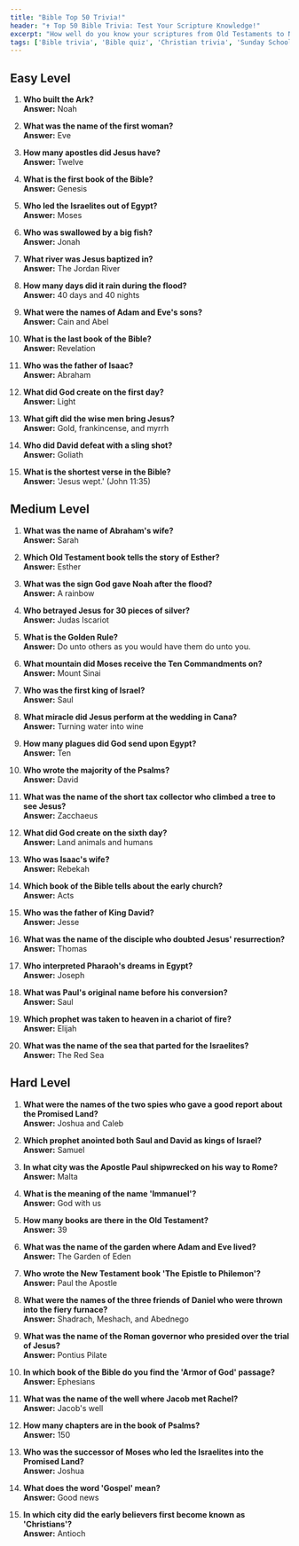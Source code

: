 ```yaml
---
title: "Bible Top 50 Trivia!"
header: "✝️ Top 50 Bible Trivia: Test Your Scripture Knowledge!"
excerpt: "How well do you know your scriptures from Old Testaments to New Testaments"
tags: ['Bible trivia', 'Bible quiz', 'Christian trivia', 'Sunday School trivia', 'Bible questions and answers', 'religious trivia', 'easy Bible trivia', 'medium Bible trivia', 'hard Bible trivia']
---
```


## Easy Level

1. **Who built the Ark?**  
   **Answer:** Noah

2. **What was the name of the first woman?**  
   **Answer:** Eve

3. **How many apostles did Jesus have?**  
   **Answer:** Twelve

4. **What is the first book of the Bible?**  
   **Answer:** Genesis

5. **Who led the Israelites out of Egypt?**  
   **Answer:** Moses

6. **Who was swallowed by a big fish?**  
   **Answer:** Jonah

7. **What river was Jesus baptized in?**  
   **Answer:** The Jordan River

8. **How many days did it rain during the flood?**  
   **Answer:** 40 days and 40 nights

9. **What were the names of Adam and Eve's sons?**  
   **Answer:** Cain and Abel

10. **What is the last book of the Bible?**  
   **Answer:** Revelation

11. **Who was the father of Isaac?**  
   **Answer:** Abraham

12. **What did God create on the first day?**  
   **Answer:** Light

13. **What gift did the wise men bring Jesus?**  
   **Answer:** Gold, frankincense, and myrrh

14. **Who did David defeat with a sling shot?**  
   **Answer:** Goliath

15. **What is the shortest verse in the Bible?**  
   **Answer:** 'Jesus wept.' (John 11:35)

## Medium Level

1. **What was the name of Abraham's wife?**  
   **Answer:** Sarah

2. **Which Old Testament book tells the story of Esther?**  
   **Answer:** Esther

3. **What was the sign God gave Noah after the flood?**  
   **Answer:** A rainbow

4. **Who betrayed Jesus for 30 pieces of silver?**  
   **Answer:** Judas Iscariot

5. **What is the Golden Rule?**  
   **Answer:** Do unto others as you would have them do unto you.

6. **What mountain did Moses receive the Ten Commandments on?**  
   **Answer:** Mount Sinai

7. **Who was the first king of Israel?**  
   **Answer:** Saul

8. **What miracle did Jesus perform at the wedding in Cana?**  
   **Answer:** Turning water into wine

9. **How many plagues did God send upon Egypt?**  
   **Answer:** Ten

10. **Who wrote the majority of the Psalms?**  
   **Answer:** David

11. **What was the name of the short tax collector who climbed a tree to see Jesus?**  
   **Answer:** Zacchaeus

12. **What did God create on the sixth day?**  
   **Answer:** Land animals and humans

13. **Who was Isaac's wife?**  
   **Answer:** Rebekah

14. **Which book of the Bible tells about the early church?**  
   **Answer:** Acts

15. **Who was the father of King David?**  
   **Answer:** Jesse

16. **What was the name of the disciple who doubted Jesus' resurrection?**  
   **Answer:** Thomas

17. **Who interpreted Pharaoh's dreams in Egypt?**  
   **Answer:** Joseph

18. **What was Paul's original name before his conversion?**  
   **Answer:** Saul

19. **Which prophet was taken to heaven in a chariot of fire?**  
   **Answer:** Elijah

20. **What was the name of the sea that parted for the Israelites?**  
   **Answer:** The Red Sea

## Hard Level

1. **What were the names of the two spies who gave a good report about the Promised Land?**  
   **Answer:** Joshua and Caleb

2. **Which prophet anointed both Saul and David as kings of Israel?**  
   **Answer:** Samuel

3. **In what city was the Apostle Paul shipwrecked on his way to Rome?**  
   **Answer:** Malta

4. **What is the meaning of the name 'Immanuel'?**  
   **Answer:** God with us

5. **How many books are there in the Old Testament?**  
   **Answer:** 39

6. **What was the name of the garden where Adam and Eve lived?**  
   **Answer:** The Garden of Eden

7. **Who wrote the New Testament book 'The Epistle to Philemon'?**  
   **Answer:** Paul the Apostle

8. **What were the names of the three friends of Daniel who were thrown into the fiery furnace?**  
   **Answer:** Shadrach, Meshach, and Abednego

9. **What was the name of the Roman governor who presided over the trial of Jesus?**  
   **Answer:** Pontius Pilate

10. **In which book of the Bible do you find the 'Armor of God' passage?**  
   **Answer:** Ephesians

11. **What was the name of the well where Jacob met Rachel?**  
   **Answer:** Jacob's well

12. **How many chapters are in the book of Psalms?**  
   **Answer:** 150

13. **Who was the successor of Moses who led the Israelites into the Promised Land?**  
   **Answer:** Joshua

14. **What does the word 'Gospel' mean?**  
   **Answer:** Good news

15. **In which city did the early believers first become known as 'Christians'?**  
   **Answer:** Antioch

